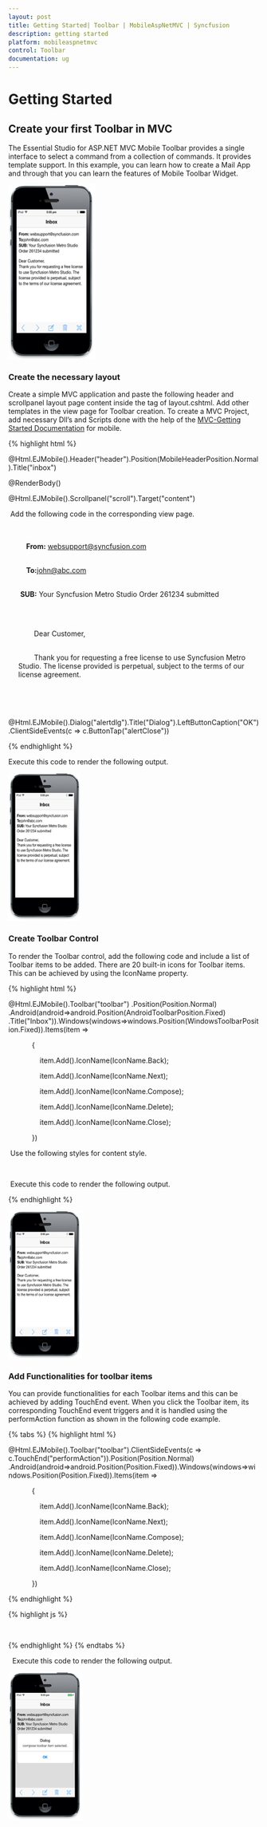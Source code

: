 ```yaml
---
layout: post
title: Getting Started| Toolbar | MobileAspNetMVC | Syncfusion
description: getting started
platform: mobileaspnetmvc
control: Toolbar
documentation: ug
---
```


# Getting Started

## Create your first Toolbar in MVC

The Essential Studio for ASP.NET MVC Mobile Toolbar provides a single interface to select a command from a collection of commands. It provides template support. In this example, you can learn how to create a Mail App and through that you can learn the features of Mobile Toolbar Widget.



![1](Getting-Started_images/Getting-Started_img1.png)



### Create the necessary layout

Create a simple MVC application and paste the following header and scrollpanel layout page content inside the <body> tag of layout.cshtml. Add other templates in the view page for Toolbar creation. To create a MVC Project, add necessary Dll’s and Scripts done with the help of the [MVC-Getting Started Documentation](http://help.syncfusion.com/js/) for mobile.

{% highlight html %}

@Html.EJMobile().Header("header").Position(MobileHeaderPosition.Normal).Title("inbox")

<div id="content">

@RenderBody()

</div>

@Html.EJMobile().Scrollpanel("scroll").Target("content")

 Add the following code in the corresponding view page.

<!--Add Toolbar control here. -->



<!-- Inbox sample content-->

<div id="mailContent" style="padding: 20px;">

    <b>From:</b> websupport@syncfusion.com<br /><br />

    <b>To:</b>john@abc.com</br><br />

 <b>SUB:</b> Your Syncfusion Metro Studio Order 261234 submitted<br /><br />

    <p>

        Dear Customer,<br /><br />

        Thank you for requesting a free license to use Syncfusion Metro Studio. The license provided is perpetual, subject to the terms of our license agreement.

    </p>

</div>



@Html.EJMobile().Dialog("alertdlg").Title("Dialog").LeftButtonCaption("OK").ClientSideEvents(c => c.ButtonTap("alertClose"))

{% endhighlight %}

Execute this code to render the following output.

![2](Getting-Started_images/Getting-Started_img2.png)



### Create Toolbar Control

To render the Toolbar control, add the following code and include a list of Toolbar items to be added. There are 20 built-in icons for Toolbar items. This can be achieved by using the IconName property.

{% highlight html %}

@Html.EJMobile().Toolbar("toolbar") .Position(Position.Normal) .Android(android=>android.Position(AndroidToolbarPosition.Fixed) .Title("Inbox")).Windows(windows=>windows.Position(WindowsToolbarPosition.Fixed)).Items(item =>

            {

                item.Add().IconName(IconName.Back);

                item.Add().IconName(IconName.Next);

                item.Add().IconName(IconName.Compose);

                item.Add().IconName(IconName.Delete);

                item.Add().IconName(IconName.Close);

            })

 Use the following styles for content style.

        <style>

           .e-m-header.e-m-android {

               display: none;

           }

      </style>

 Execute this code to render the following output.

{% endhighlight %}

![1](Getting-Started_images/Getting-Started_img3.png)



### Add Functionalities for toolbar items 

You can provide functionalities for each Toolbar items and this can be achieved by adding TouchEnd event. When you click the Toolbar item, its corresponding TouchEnd event triggers and it is handled using the performAction function as shown in the following code example. 

{% tabs %}
{% highlight html %}

@Html.EJMobile().Toolbar("toolbar").ClientSideEvents(c => c.TouchEnd("performAction")).Position(Position.Normal) .Android(android=>android.Position(Position.Fixed)).Windows(windows=>windows.Position(Position.Fixed)).Items(item =>

            {

                item.Add().IconName(IconName.Back);

                item.Add().IconName(IconName.Next);

                item.Add().IconName(IconName.Compose);

                item.Add().IconName(IconName.Delete);

                item.Add().IconName(IconName.Close);

            })

{% endhighlight %}

{% highlight js %}

 <script>

    $(document).ready(function (args) {

        window.dialogObject = $("#alertdlg").data("ejmDialog"); //creating object for dialog

    });

    // toolbar touch end event

    function performAction(args) {

        var itemName = args.itemname;// to get the toolbar item name

        $("#dialogContent").append(itemName + " toolbar item selected."); // appends the content to the dialog

        window.dialogObject.open();// to show dialog

    }

    //Closes dialog

    function alertClose(args) {

        $("#dialogContent").empty(); //empties dialog content

        window.dialogObject.close(); //closes dialog

    }

</script>

{% endhighlight %}
{% endtabs %}

  Execute this code to render the following output.

![](Getting-Started_images/Getting-Started_img4.png)



